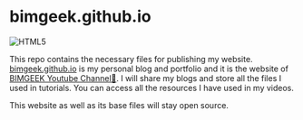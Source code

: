 # bimgeek.github.io
![HTML5](https://img.shields.io/badge/HTML5-E34F26.svg?&style=for-the-badge&logo=html5&logoColor=white)

This repo contains the necessary files for publishing my website. [bimgeek.github.io](http://bimgeek.github.io) is my personal blog and portfolio and it is the website of [BIMGEEK Youtube Channel🔴](https://www.youtube.com/channel/UCLwgBbBfZLcqqbta10a_fpQ). I will share my blogs and store all the files I used in tutorials. You can access all the resources I have used in my videos.

This website as well as its base files will stay open source.
